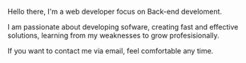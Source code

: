 Hello there, I'm a web developer focus on Back-end develoment.

I am passionate about developing sofware, creating fast and effective solutions, learning from my weaknesses to grow profesisionally.

If you want to contact me via email, feel comfortable any time.

